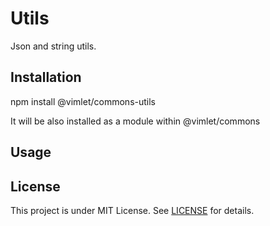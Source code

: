 # Utils

Json and string utils.

## Installation

npm install @vimlet/commons-utils

It will be also installed as a module within @vimlet/commons

## Usage



## License
This project is under MIT License. See [LICENSE](https://github.com/vimlet/vimlet-commons/blob/master/LICENSE) for details.
